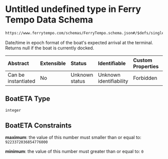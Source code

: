 # Untitled undefined type in Ferry Tempo Data Schema

```txt
https://www.ferrytempo.com/schemas/FerryTempo.schema.json#/$defs/singleBoatData/properties/BoatETA
```

Date/time in epoch format of the boat's expected arrival at the terminal.  Returns null if the boat is currently docked.

| Abstract            | Extensible | Status         | Identifiable            | Custom Properties | Additional Properties | Access Restrictions | Defined In                                                                           |
| :------------------ | :--------- | :------------- | :---------------------- | :---------------- | :-------------------- | :------------------ | :----------------------------------------------------------------------------------- |
| Can be instantiated | No         | Unknown status | Unknown identifiability | Forbidden         | Allowed               | none                | [FerryTempo.schema.json\*](../schemas/FerryTempo.schema.json "open original schema") |

## BoatETA Type

`integer`

## BoatETA Constraints

**maximum**: the value of this number must smaller than or equal to: `9223372036854776000`

**minimum**: the value of this number must greater than or equal to: `0`
